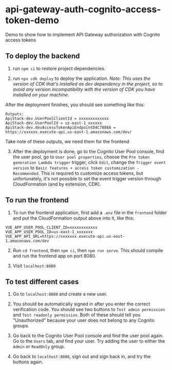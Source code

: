 # api-gateway-auth-cognito-access-token-demo

Demo to show how to implement API Gateway authorization with Cognito access tokens

## To deploy the backend

1. run `npm ci` to restore project dependencies.

2. run `npx cdk deploy` to deploy the application.
*Note: This uses the version of CDK that's installed as dev dependency in the project, so to avoid any version incompatibility with the version of CDK you have installed on your machine.*

After the deployment finishes, you should see something like this:

```
Outputs:
ApiStack-dev.UserPoolClientId = xxxxxxxxxxxxx
ApiStack-dev.UserPoolId = us-east-1_xxxxxx
ApiStack-dev.devAccessTokenApiEndpointD4C7888A = https://xxxxxx.execute-api.us-east-1.amazonaws.com/dev/
```

Take note of these outputs, we need them for the frontend

3. After the deployment is done, go to the Cognito User Pool console, find the user pool, go to `User pool properties`, choose the `Pre token generation Lambda trigger` trigger, click `Edit`, change the `Trigger event version` to `Basic features + access token customization - Recommended`.
This is required to customize access tokens, but unfortunately, it's not possible to set the event trigger version through CloudFormation (and by extension, CDK).

## To run the frontend

1. To run the frontend application, first add a `.env` file in the `frontend` folder and put the CloudFormation output above into it, like this:

```
VUE_APP_USER_POOL_CLIENT_ID=xxxxxxxxxxxx
VUE_APP_USER_POOL_ID=us-east-1_xxxxxxx
VUE_APP_API_URL=https://xxxxxxx.execute-api.us-east-1.amazonaws.com/dev
```

2. Run `cd frontend`, then `npm ci`, then `npm run serve`. This should compile and run the frontend app on port 8080.

3. Visit `localhost:8080`

## To test different cases

1. Go to `localhost:8080` and create a new user.

2. You should be automatically signed in after you enter the correct verification code. You should see two buttons to `Test admin permission` and `Test readonly permission`. Both of these should tell you "Unauthorized" because your user does not belong to any Cognito groups.

3. Go back to the Cognito User Pool console and find the user pool again. Go to the `Users` tab, and find your user. Try adding the user to either the `Admin` or `ReadOnly` group.

4. Go back to `localhost:8080`, sign out and sign back in, and try the buttons again.
